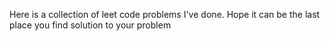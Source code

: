 Here is a collection of leet code problems I've done. Hope it can be the last place you find solution to your problem